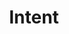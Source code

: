 ---
locale: en
lawForPalestine: Law for Palestine
title: Intent
descriptionShort: Instances of Israeli incitement to Genocide
description: The statements of genocidal intent in this database highlight the intentionality fueling specific acts that constitute genocide, committed by the Israeli Armed Forces against Palestinians.
aboutDatabase: About this research
back: Back to statements
learnMore: Learn more
themes: Themes
allThemes: All Themes
civilianHarm: Civilian Harm
genocidalIntent: Genocidal Intent
forcedDisplacement: Forced Displacement
collectivePunishment: Collective Punishment
dehumanisation: Dehumanisation
destruction: Destruction
starvation: Starvation
torture: Torture
sectors: Sectors
allSectors: All Sectors
armedForces: Armed Forces
decisionMakers: Decision Makers
legislators: Legislators
publicFigures: Public Figures
formerGovernment: Former Government
media: Media
other: Other
persons: Persons
findPersons: Find statements from an individual.
searchByName: Search by name
statements: Statements
noStatementsFound: No statements were found matching these parameters.
sources: Sources
permalink: Permalink
orderBy: Order By
oldest: Oldest
newest: Newest
showAll: Show all
filter: Filter
close: Close
search: Search
searchStatements: Search statements
searchAndFilter: Search and Filter
loading: Loading
downloadOrView: Download the <a href="{dataUrl}">full dataset</a> or view the <a href="{spreadsheetUrl}">spreadsheet</a>.
selected: Selected
autocompleteUnselect: Press Enter or Space to remove selection
autocompleteInstructions: When autocomplete results are available use up and down arrows to review and enter to select.
autocompletePrompt: Type 3 or more characters to view results
pageNotFound: 404 Page Not Found
pageNotFoundText: Sorry, we couldn't find the page that you were looking for.
---